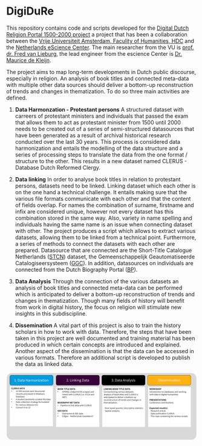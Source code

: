 # DigiDuRe
This repository contains code and scripts developed for the [Digital Dutch Religion Portal 1500-2000 project](https://research-software-directory.org/projects/digidure) a project that has been a collaboration between the [Vrije Universiteit Amsterdam, Faculity of Humanities, HDC](https://vu.nl/nl/over-de-vu/diensten/universiteitsbibliotheek/meer-over/collectie-hdc-protestants-erfgoed]) and the [Netherlands eScience Center](www.esciencecenter.nl). The main researcher from the VU is [prof. dr. Fred van Lieburg](https://research.vu.nl/en/persons/fred-van-lieburg), the lead engineer from the escience Center is [Dr. Maurice de Kleijn](https://www.esciencecenter.nl/team/dr-maurice-de-kleijn/).

The project aims to map long-term developments in Dutch public discourse, especially in religion. An analysis of book titles and connected meta-data with multiple other data sources should deliver a bottom-up reconstruction of trends and changes in thematization. To do so three main activities are defined.

1. **Data Harmonzation - Protestant persons**
A structured dataset with carreers of protestant ministers and individuals that passed the exam that allows them to act as protestant minister from 1500 until 2000 needs to be created out of a series of semi-structured datasources that have been generated as a result of archival historical research conducted over the last 30 years. This process is considered data harmonization and entails the modelling of the data structure and a series of processing steps to translate the data from the one format / structure to the other. This results in a new dataset named CLERUS - Database Dutch Reformed Clergy.

2. **Data linking**
In order to analyse book titles in relation to protestant persons, datasets need to be linked. Linking dataset which each other is on the one hand a technical challenge. It entails making sure that the various file formats communicate with each other and that the content of fields overlap. For names the combination of surname, firstname and infix are considered unique, however not every dataset has this combination stored in the same way. Also, variety in name spelling and individuals having the same name is an issue when connecting dataset with other.
The project produces a script which allows to extract various datasets, allowing them to be linked from a technical point. Furthermore, a series of methods to connect the datasets with each other are prepared. Datasource that are connected are the Short-Title Catalogue Netherlands ([STCN]( http://data.bibliotheken.nl/doc/dataset/stcn)) dataset, the Gemeenschappelijk Geautomatiseerde Catalogiseersysteem ([GGC](https://www.oclc.org/nl/ggc.html)). In addition, datasources on individuals are connected from the Dutch Biography Portal ([BP](http://www.biografischportaal.nl/)).

4. **Data Analysis**
Through the connection of the various datasets an analysis of book titles and connected meta-data can be performed which is anticipated to deliver a bottom-up reconstruction of trends and changes in thematization. Though many fields of history will benefit from work in digital history, the focus on religion will stimulate new insights in this subdiscipline.

5. **Dissemination**
A vital part of this project is also to train the history scholars in how to work with data. Therefore, the steps that have been taken in this project are well documented and training material has been produced in which certain concepts are introduced and explained.
Another aspect of the dissemination is that the data can be accessed in various formats. Therefore an additional script is developed to publish the data as linked data.

![Figure 1 shows a schematic overview on the various activities.](/images/figure1.png)
